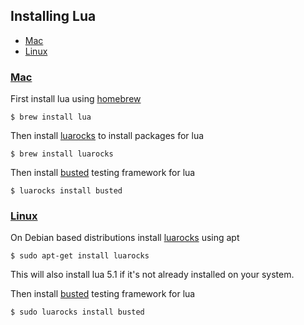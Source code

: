 ## Installing Lua

-   [Mac](#mac)
-   [Linux](#linux)

### [Mac](#mac)

First install lua using [homebrew][1]

    $ brew install lua

Then install [luarocks][2] to install packages for lua

    $ brew install luarocks

Then install [busted][3] testing framework for lua

    $ luarocks install busted

### [Linux](#linux)

On Debian based distributions install [luarocks][2] using apt

    $ sudo apt-get install luarocks

This will also install lua 5.1 if it's not already installed on your system.

Then install [busted][3] testing framework for lua

    $ sudo luarocks install busted

[1]: http://brew.sh/

[2]: http://luarocks.org/

[3]: http://olivinelabs.com/busted/
